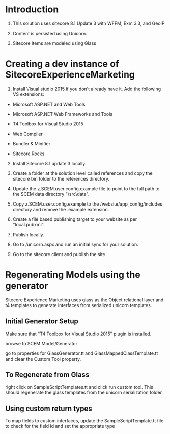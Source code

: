 # Introduction

1. This solution uses sitecore 8.1 Update 3 with WFFM, Exm 3.3, and GeoIP 

2. Content is persisted using Unicorn.

3. Sitecore Items are modeled using Glass

# Creating a dev instance of SitecoreExperienceMarketing

1. Install Visual studio 2015 if you don't already have it. Add the following VS extensions:

  * Microsoft ASP.NET and Web Tools

  * Microsoft ASP.NET Web Frameworks and Tools

  * T4 Toolbox for Visual Studio 2015

  * Web Compiler

  * Bundler & Minifier

  * Sitecore Rocks

2. Install Sitecore 8.1 update 3 locally.

3. Create a folder at the solution level called references and copy the sitecore bin folder to the references directory.

4. Update the z.SCEM.user.config.example file to point to the full path to the SCEM data directory "<project-root>\src\data".

5. Copy z.SCEM.user.config.example to the /website/app_config/includes directory and remove the .example extension.

6. Create a file based publishing target to your website as per "local.pubxml".

7. Publish locally.

8. Go to /unicorn.aspx and run an initial sync for your solution.

9. Go to the sitecore client and publish the site

# Regenerating Models using the generator

Sitecore Experience Marketing uses glass as the Object relational layer and t4 templates to generate interfaces from serialized unicorn templates.

## Initial Generator Setup

Make sure that "T4 Toolbox for Visual Studio 2015" plugin is installed.

browse to SCEM.Model/Generator

go to properties for GlassGenerator.tt and GlassMappedClassTemplate.tt and clear the Custom Tool property.

## To Regenerate from Glass

right click on SampleScriptTemplates.tt and click run custom tool. This should regenerate the glass templates from the unicorn serialization folder.

## Using custom return types

To map fields to custom interfaces, update the SampleScriptTemplate.tt file to check for the field id and set the appropriate type
 